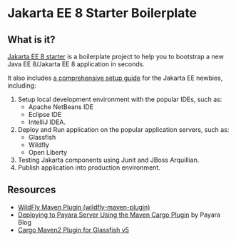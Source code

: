#  Jakarta EE 8 Starter Boilerplate 

## What is it?

 [Jakarta EE 8 starter](https://github.com/hantsy/jakartaee8-starter) is a boilerplate project to help you to bootstrap a new  Java EE 8/Jakarta EE 8 application in seconds.

It also includes [a comprehensive setup guide](./docs/doc.md) for the Jakarta EE newbies, including:

1. Setup local development environment with the popular IDEs, such as:
   * Apache NetBeans IDE
   * Eclipse IDE
   * IntelliJ IDEA.
2. Deploy and Run application on the popular application servers, such as:
   * Glassfish
   * Wildfly
   * Open Liberty
3. Testing Jakarta components using Junit and JBoss Arquillian.
4. Publish application into production environment.

 


## Resources 

* [WildFly Maven Plugin (wildfly-maven-plugin)](https://docs.jboss.org/wildfly/plugins/maven/latest/index.html)
* [Deploying to Payara Server Using the Maven Cargo Plugin](https://blog.payara.fish/deploying-to-payara-server-using-the-maven-cargo-plugin)  by Payara Blog
* [Cargo Maven2 Plugin for Glassfish v5](https://codehaus-cargo.github.io/cargo/GlassFish+5.x.html)